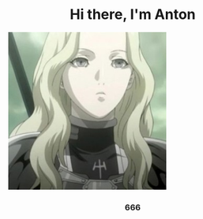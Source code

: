 <h1 align="center">Hi there, I'm Anton</h1>
<img src="https://github.com/TaskForce73/TaskForce73/blob/main/testFolder/opening.JPG" height="320" width="320" allign="center"/>
<h3 align="center">666</h3>
